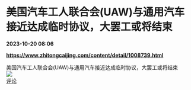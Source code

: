 # 美国汽车工人联合会(UAW)与通用汽车接近达成临时协议，大罢工或将结束

**2023-10-20 08:06**

**https://www.zhitongcaijing.com/content/detail/1008739.html**

美国汽车工人联合会(UAW)与通用汽车接近达成临时协议，大罢工或将结束  
![](https://img3.chouti.com/CHOUTI_20231020/E6C879D9BD0C4F60B6A209DBE3FCA83B_W333H333.jpeg)  
[评论](https://m.chouti.com/link/40348307)